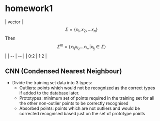 # homework1

| vector |  $$\Sigma = \{x_1, x_2, ... x_n \}$$ Then $$\Sigma^m = \{x_{i_1}x_{i_2}... x_{i_m} | x_{i_j} \in \Sigma\} $$ |
| -- | -- |
| 0:2 | 1:2 |

## CNN (Condensed Nearest Neighbour)

* Divide the training set data into 3 types:
    * Outliers: points which would not be recognized as the correct types if added to the database later.
    * Prototypes: minimum set of points required in the training set for all the other non-outlier points to be correctly recognised
    * Absorbed points: points which are not outliers and would be corrected recognised based just on the set of prototype points


